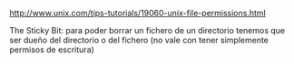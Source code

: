 http://www.unix.com/tips-tutorials/19060-unix-file-permissions.html

The Sticky Bit: para poder borrar un fichero de un directorio tenemos que ser dueño del directorio o del fichero (no vale con tener simplemente permisos de escritura)
